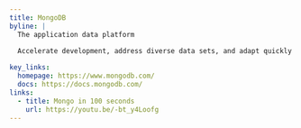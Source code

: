 ```yaml
---
title: MongoDB
byline: |
  The application data platform
  
  Accelerate development, address diverse data sets, and adapt quickly to change with a proven application data platform built around the database most wanted by developers 4 years running.

key_links:
  homepage: https://www.mongodb.com/
  docs: https://docs.mongodb.com/
links:
  - title: Mongo in 100 seconds
    url: https://youtu.be/-bt_y4Loofg
---
```

